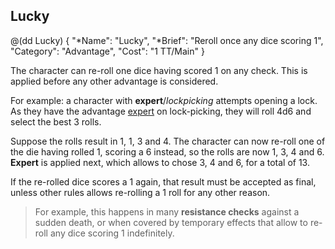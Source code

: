 ## Lucky

@(dd Lucky)
{ 
  "*Name": "Lucky",
  "*Brief": "Reroll once any dice scoring 1",
  "Category": "Advantage",
  "Cost": "1 TT/Main"
}

The character can re-roll one dice having scored 1 on any check. This is applied 
before any other advantage is considered.

For example: a character with **expert**/*lockpicking* attempts opening a lock.
As they have the advantage [expert](#expert) on lock-picking, they will roll 4d6 
and select the best 3 rolls. 

Suppose the rolls result in 1, 1, 3 and 4. The character can now re-roll one
of the die having rolled 1, scoring a 6 instead, so the rolls are now
1, 3, 4 and 6. **Expert** is applied next, which allows to chose 3, 4 and 6,
for a total of 13.

If the re-rolled dice scores a 1 again, that result must be accepted
as final, unless other rules allows re-rolling a 1 roll for any other
reason.

> For example, this happens in many **resistance checks** against a sudden
death, or when covered by temporary effects that allow to re-roll any
dice scoring 1 indefinitely.